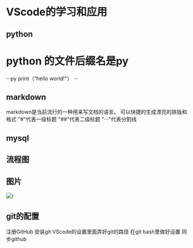 # VScode的学习和应用
## python
# python 的文件后缀名是py
···py
print（“hello world!"）
···

## markdown
markdown是当前流行的一种用来写文档的语言。
可以快捷的生成漂亮的排版和格式
"#"代表一级标题
"##"代表二级标题
"···"代表分割线
## mysql
## 流程图
## 图片
![](2020-05-31-17-04-16.png)!




## git的配置
注册GitHub
安装git
VScode的设置里面弄好git的路径
在git bash里做好设置
同步github

